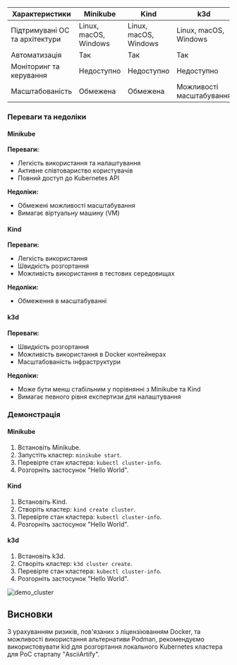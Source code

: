 | Характеристики                              | Minikube                        | Kind                             | k3d                              |
|---------------------------------------------|---------------------------------|----------------------------------|----------------------------------|
| Підтримувані ОС та архітектури               | Linux, macOS, Windows          | Linux, macOS, Windows           | Linux, macOS, Windows           |
| Автоматизація                                | Так                             | Так                              | Так                              |
| Моніторинг та керування                     | Недоступно                      | Недоступно                       | Недоступно                      |
| Масштабованість                              | Обмежена                        | Обмежена                         | Можливості масштабування         |

### Переваги та недоліки

#### Minikube

**Переваги:**
- Легкість використання та налаштування
- Активне співтовариство користувачів
- Повний доступ до Kubernetes API

**Недоліки:**
- Обмежені можливості масштабування
- Вимагає віртуальну машину (VM)

#### Kind

**Переваги:**
- Легкість використання
- Швидкість розгортання
- Можливість використання в тестових середовищах

**Недоліки:**
- Обмеження в масштабуванні

#### k3d

**Переваги:**
- Швидкість розгортання
- Можливість використання в Docker контейнерах
- Масштабованість інфраструктури

**Недоліки:**
- Може бути менш стабільним у порівнянні з Minikube та Kind
- Вимагає певного рівня експертизи для налаштування

### Демонстрація

#### Minikube

1. Встановіть Minikube.
2. Запустіть кластер: `minikube start`.
3. Перевірте стан кластера: `kubectl cluster-info`.
4. Розгорніть застосунок "Hello World".

#### Kind

1. Встановіть Kind.
2. Створіть кластер: `kind create cluster`.
3. Перевірте стан кластера: `kubectl cluster-info`.
4. Розгорніть застосунок "Hello World".

#### k3d

1. Встановіть k3d.
2. Створіть кластер: `k3d cluster create`.
3. Перевірте стан кластера: `kubectl cluster-info`.
4. Розгорніть застосунок "Hello World".

![demo_cluster](https://github.com/MikityukVarvara/AsciiArtify/assets/75087866/71272e2c-2695-4d21-9d3f-20eb6a777864)

## Висновки

З урахуванням ризиків, пов'язаних з ліцензіюванням Docker, та можливості використання альтернативи Podman, рекомендуємо використовувати kid для розгортання локального Kubernetes кластера для PoC стартапу "AsciiArtify".
